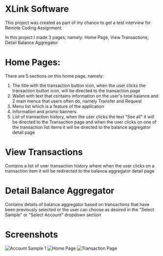 # XLink Software

This project was created as part of my chance to get a test interview for Remote Coding Assignment.

In this project I made 3 pages, namely: Home Page, View Transactions, Detail Balance Aggregator

# Home Pages:
There are 5 sections on this home page, namely:
1. The title with the transaction button icon, when the user clicks the transaction button icon, will be directed to the transaction page
2. Wallet with text that contains information on the user's total balance and 2 main menus that users often do, namely Transfer and Request
3. Menu list which is a feature of the application
4. Information and promo banners
5. List of transaction history, when the user clicks the text "See all" it will be directed to the Transaction page and when the user clicks on one of the transaction list items it will be directed to the balance aggregator detail page

# View Transactions
Contains a list of user transaction history where when the user clicks on a transaction item it will be redirected to the balance aggregator detail page

# Detail Balance Aggregator
Contains details of balance aggregator based on transactions that have been previously selected or the user can choose as desired in the "Select Sample" or "Select Account" dropdown section

# Screenshots
![Account Sample 1](https://user-images.githubusercontent.com/42400101/222880221-6a1012e7-84da-471e-a5c4-70da6ebb8cf4.jpg) ![Home Page](https://user-images.githubusercontent.com/42400101/222880225-79ad48b3-296b-4669-8b6b-487515dd0f2c.jpg) ![Transaction Page](https://user-images.githubusercontent.com/42400101/222880231-b186deaf-708d-48c3-a54c-30627f622b41.jpg)
